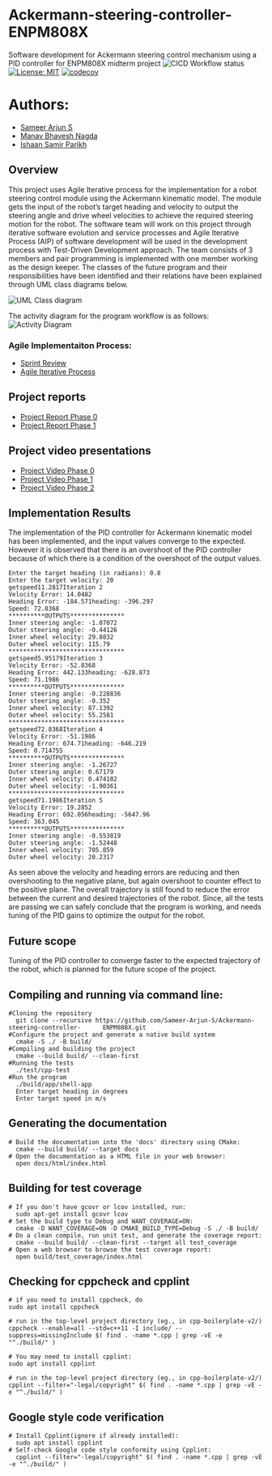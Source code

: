 # Ackermann-steering-controller-ENPM808X
Software development for Ackermann steering control mechanism using a PID controller for ENPM808X midterm project
![CICD Workflow status](https://github.com/Sameer-Arjun-S/Ackermann-steering-controller-ENPM808X/actions/workflows/run-unit-test-and-upload-codecov.yml/badge.svg)
[![License: MIT](https://img.shields.io/badge/License-MIT-red.svg)](https://opensource.org/licenses/MIT)
[![codecov](https://codecov.io/gh/Sameer-Arjun-S/Ackermann-steering-controller-ENPM808X/branch/development/graph/badge.svg)](https://codecov.io/gh/Sameer-Arjun-S/Ackermann-steering-controller-ENPM808X)

# Authors:
- [Sameer Arjun S](https://github.com/Sameer-Arjun-S) 
- [Manav Bhavesh Nagda](https://github.com/mvboiii)
- [Ishaan Samir Parikh](https://github.com/Ishaan1810)


## Overview
This project uses Agile Iterative process for the implementation for a robot steering control module using the Ackermann kinematic model. The module gets the input of the robot’s target heading and velocity to output the steering angle and drive wheel velocities to achieve
the required steering motion for the robot. The software team will work on this project through iterative software evolution and service processes and Agile Iterative Process (AIP) of software development will be used in the development process with Test-Driven Development approach. The team consists of 3 members and pair programming is implemented with one member working as the design keeper.
The classes of the future program and their responsibilities have been identified and their relations have been explained through UML class diagrams below.

![UML Class diagram](https://github.com/Sameer-Arjun-S/Ackermann-steering-controller-ENPM808X/assets/113264700/b5dc81d5-c95b-4990-b9db-a5b58d81ff3e)

The activity diagram for the program workflow is as follows:
![Activity Diagram](https://github.com/Sameer-Arjun-S/Ackermann-steering-controller-ENPM808X/assets/113264700/55354d49-cfa1-47d9-a410-5570a4d9a3bd)

### Agile Implementaiton Process:

- [Sprint Review](https://docs.google.com/document/d/1NmqzubGhrMsSzRBbdqmDDOxbeHE_2tC1ArEyeNob6Vo/edit)                                                  
- [Agile Iterative Process](https://docs.google.com/spreadsheets/d/1YNlWJhyofniJCe_7V67ByR8JngXJ0Lf_kJiTpSbSLZk/edit#gid=0)

## Project reports
- [Project Report Phase 0](https://github.com/Sameer-Arjun-S/Ackermann-steering-controller-ENPM808X/blob/development/Project_Report_Phase_0.pdf)
- [Project Report Phase 1](https://github.com/Sameer-Arjun-S/Ackermann-steering-controller-ENPM808X/blob/development/Project_report_Phase_1.pdf)

## Project video presentations
- [Project Video Phase 0](https://drive.google.com/drive/folders/1XxFNVwzcc_FQ3LxvkB0sat8C8gZQSr4t?usp=share_link)
- [Project Video Phase 1](https://drive.google.com/drive/folders/1FB--a8MC04ID6z6_YX9fl1sfQi5uFUO-?usp=drive_link)
- [Project Video Phase 2](https://drive.google.com/drive/folders/1qNmXCD-yAGQrZ4IVPWmvRYi_JeRbLDu3?usp=sharing)

## Implementation Results
The implementation of the PID controller for Ackermann kinematic model has been implemented, and the input values converge to the expected. However it is observed that there is an overshoot of the PID controller because of which there is a condition of the overshoot of the output values.
```
Enter the target heading (in radians): 0.8
Enter the target velocity: 20
getspeed11.2817Iteration 2
Velocity Error: 14.0482
Heading Error: -184.571heading: -396.297
Speed: 72.8368
**********OUTPUTS***************
Inner steering angle: -1.07072
Outer steering angle: -0.44126
Inner wheel velocity: 29.8832
Outer wheel velocity: 115.79
********************************
getspeed5.95179Iteration 3
Velocity Error: -52.8368
Heading Error: 442.133heading: -628.873
Speed: 71.1986
**********OUTPUTS***************
Inner steering angle: -0.228836
Outer steering angle: -0.352
Inner wheel velocity: 87.1392
Outer wheel velocity: 55.2581
********************************
getspeed72.8368Iteration 4
Velocity Error: -51.1986
Heading Error: 674.71heading: -646.219
Speed: 0.714755
**********OUTPUTS***************
Inner steering angle: -1.26727
Outer steering angle: 0.67179
Inner wheel velocity: 0.474102
Outer wheel velocity: -1.90361
********************************
getspeed71.1986Iteration 5
Velocity Error: 19.2852
Heading Error: 692.056heading: -5647.96
Speed: 363.045
**********OUTPUTS***************
Inner steering angle: -0.553819
Outer steering angle: -1.52448
Inner wheel velocity: 705.859
Outer wheel velocity: 20.2317
```
As seen above the velocity and heading errors are reducing and then overshooting to the negative plane, but again overshoot to counter effect to the positive plane. The overall trajectory is still found to reduce the error between the current and desired trajectories of the robot. Since, all the tests are passing we can safely conclude that the program is working, and needs tuning of the PID gains to optimize the output for the robot.


## Future scope
Tuning of the PID controller to converge faster to the expected trajectory of the robot, which is planned for the future scope of the project.

## Compiling and running via command line:
```
#Cloning the repository
  git clone --recursive https://github.com/Sameer-Arjun-S/Ackermann-steering-controller-      ENPM808X.git
#Configure the project and generate a native build system
  cmake -S ./ -B build/
#Compiling and building the project
  cmake --build build/ --clean-first
#Running the tests
  ./test/cpp-test
#Run the program
  ./build/app/shell-app
  Enter target heading in degrees
  Enter target speed in m/s
```



## Generating the documentation
```
# Build the documentation into the 'docs' directory using CMake:
  cmake --build build/ --target docs
# Open the documentation as a HTML file in your web browser:
  open docs/html/index.html
```
## Building for test coverage
```
# If you don't have gcovr or lcov installed, run:
  sudo apt-get install gcovr lcov
# Set the build type to Debug and WANT_COVERAGE=ON:
  cmake -D WANT_COVERAGE=ON -D CMAKE_BUILD_TYPE=Debug -S ./ -B build/
# Do a clean compile, run unit test, and generate the coverage report:
  cmake --build build/ --clean-first --target all test_coverage
# Open a web browser to browse the test coverage report:
  open build/test_coverage/index.html
```
## Checking for cppcheck and cpplint
```
# if you need to install cppcheck, do
sudo apt install cppcheck

# run in the top-level project directory (eg., in cpp-boilerplate-v2/)
cppcheck --enable=all --std=c++11 -I include/ --suppress=missingInclude $( find . -name *.cpp | grep -vE -e "^./build/" )
```
```
# You may need to install cpplint:
sudo apt install cpplint

# run in the top-level project directory (eg., in cpp-boilerplate-v2/)
cpplint --filter="-legal/copyright" $( find . -name *.cpp | grep -vE -e "^./build/" )
```

## Google style code verification
```
# Install Cpplint(ignore if already installed):
  sudo apt install cpplint
# Self-check Google code style conformity using Cpplint:
  cpplint --filter="-legal/copyright" $( find . -name *.cpp | grep -vE -e "^./build/" )
```
